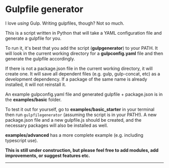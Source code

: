 # Gulpfile generator
I love _using_ Gulp. Writing gulpfiles, though? Not so much. 

This is a script written in Python that will take a YAML configuration file and generate a gulpfile for you. 

To run it, it's best that you add the script (**gulpgenerator**) to your PATH. It will look in the current working directory for a **gulpconfig.yaml** file and then generate the gulpfile accordingly.

If there is not a package.json file in the current working directory, it will create one. It will save all dependent files (e.g. gulp, gulp-concat, etc) as a development dependency. If a package of the same name is already installed, it will not reinstall it.

An example gulpconfig.yaml file and generated gulpfile + package.json is in the **examples/basic** folder. 

To test it out for yourself, go to **examples/basic_starter** in your terminal then run `gulpfilegenerator` (assuming the script is in your PATH!). A new package.json file and a new gulpfile.js should be created, and the necessary packages will also be installed as well. 

**examples/advanced** has a more complete example (e.g. including typescript use).

**This is still under construction, but please feel free to add modules, add improvements, or suggest features etc.**

----
